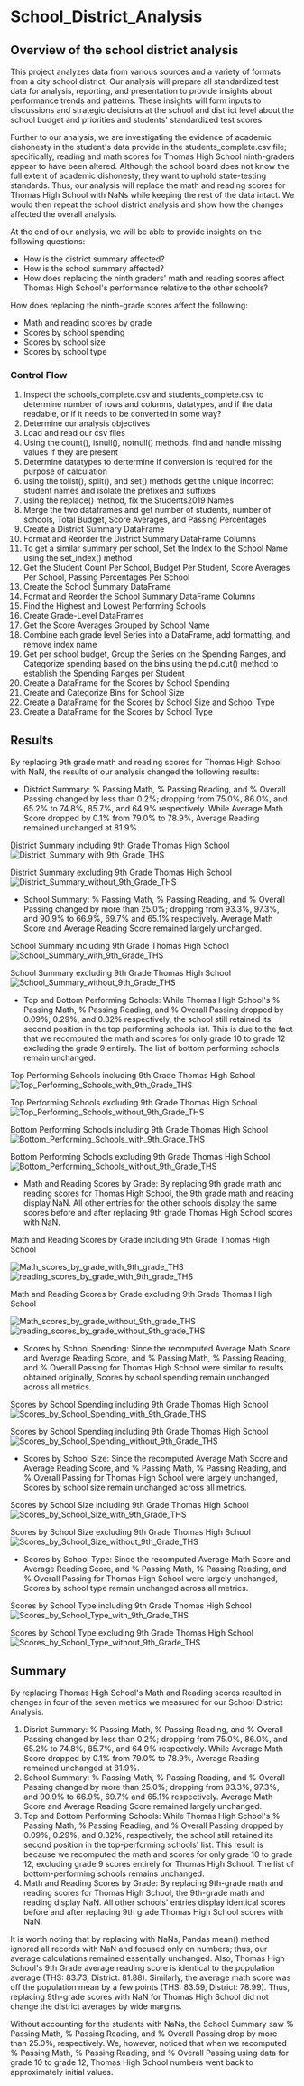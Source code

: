 # School_District_Analysis
## Overview of the school district analysis
This project analyzes data from various sources and a variety of formats from a city school district. Our analysis will prepare all standardized test data for analysis, reporting, and presentation to provide insights about performance trends and patterns. These insights will form inputs to discussions and strategic decisions at the school and district level about the school budget and priorities and students' standardized test scores.

Further to our analysis, we are investigating the evidence of academic dishonesty in the student's data provide in the students_complete.csv file; specifically, reading and math scores for Thomas High School ninth-graders appear to have been altered. Although the school board does not know the full extent of academic dishonesty, they want to uphold state-testing standards. Thus, our analysis will replace the math and reading scores for Thomas High School with NaNs while keeping the rest of the data intact. We would then repeat the school district analysis and show how the changes affected the overall analysis.

At the end of our analysis, we will be able to provide insights on the following questions:
  - How is the district summary affected?
  - How is the school summary affected?
  - How does replacing the ninth graders' math and reading scores affect Thomas High School's performance relative to the other schools?

How does replacing the ninth-grade scores affect the following:
  - Math and reading scores by grade
  - Scores by school spending
  - Scores by school size
  - Scores by school type
### Control Flow
1. Inspect the schools_complete.csv and students_complete.csv to determine number of rows and columns, datatypes, and if the data readable, or if it needs to be converted in some way?
2. Determine our analysis objectives
3. Load and read our csv files
4. Using the count(), isnull(), notnull() methods, find and handle missing values if they are present
5. Determine datatypes to dertermine if conversion is required for the purpose of calculation
6. using the tolist(), split(), and set() methods get the unique incorrect student names and isolate the prefixes and suffixes
7. using the replace() method, fix the Students2019 Names
8. Merge the two dataframes and get number of students, number of schools, Total Budget, Score Averages, and Passing Percentages
9. Create a District Summary DataFrame
10. Format and Reorder the District Summary DataFrame Columns
11. To get a similar summary per school, Set the Index to the School Name using the set_index() method
12. Get the Student Count Per School, Budget Per Student, Score Averages Per School, Passing Percentages Per School
13. Create the School Summary DataFrame
14. Format and Reorder the School Summary DataFrame Columns
15. Find the Highest and Lowest Performing Schools
16. Create Grade-Level DataFrames
17. Get the Score Averages Grouped by School Name
18. Combine each grade level Series into a DataFrame, add formatting, and remove index name
19. Get per school budget, Group the Series on the Spending Ranges, and Categorize spending based on the bins using the pd.cut() method to establish the Spending Ranges per Student
20. Create a DataFrame for the Scores by School Spending
21. Create and Categorize Bins for School Size
22. Create a DataFrame for the Scores by School Size and School Type
23. Create a DataFrame for the Scores by School Type

## Results

By replacing 9th grade math and reading scores for Thomas High School with NaN, the results of our analysis changed the following results:

- District Summary: % Passing Math, % Passing Reading, and % Overall Passing changed by less than 0.2%; dropping from 75.0%, 86.0%, and 65.2% to 74.8%, 85.7%, and 64.9% respectively. While Average Math Score dropped by 0.1% from 79.0% to 78.9%, Average Reading remained unchanged at 81.9%.

District Summary including 9th Grade Thomas High School
![District_Summary_with_9th_Grade_THS](https://user-images.githubusercontent.com/67847583/118376381-435b3880-b58d-11eb-97fb-79bd3447b21c.png)

District Summary excluding 9th Grade Thomas High School
![District_Summary_without_9th_Grade_THS](https://user-images.githubusercontent.com/67847583/118376389-46eebf80-b58d-11eb-8bb7-534871077132.png)

- School Summary: % Passing Math, % Passing Reading, and % Overall Passing changed by more than 25.0%; dropping from 93.3%, 97.3%, and 90.9% to 66.9%, 69.7% and 65.1% respectively. Average Math Score and Average Reading Score remained largely unchanged.

School Summary including 9th Grade Thomas High School
![School_Summary_with_9th_Grade_THS](https://user-images.githubusercontent.com/67847583/118376717-5838cb80-b58f-11eb-9186-75b75c3047f1.png)

School Summary excluding 9th Grade Thomas High School
![School_Summary_without_9th_Grade_THS](https://user-images.githubusercontent.com/67847583/118376719-5b33bc00-b58f-11eb-81ab-1408307a0b3f.png)

- Top and Bottom Performing Schools: While Thomas High School's % Passing Math, % Passing Reading, and % Overall Passing dropped by 0.09%, 0.29%, and 0.32% respectively, the school still retained its second position in the top performing schools list. This is due to the fact that we recomputed the math and scores for only grade 10 to grade 12 excluding the grade 9 entirely. The list of bottom performing schools remain unchanged.

Top Performing Schools including 9th Grade Thomas High School
![Top_Performing_Schools_with_9th_Grade_THS](https://user-images.githubusercontent.com/67847583/118379364-76a6c300-b59f-11eb-9365-53f748bf130c.png)

Top Performing Schools excluding 9th Grade Thomas High School
![Top_Performing_Schools_without_9th_Grade_THS](https://user-images.githubusercontent.com/67847583/118379368-7c9ca400-b59f-11eb-8cb7-8b5f0a3aed41.png)

Bottom Performing Schools including 9th Grade Thomas High School
![Bottom_Performing_Schools_with_9th_Grade_THS](https://user-images.githubusercontent.com/67847583/118379374-86bea280-b59f-11eb-98ba-dd3ccb955749.png)

Bottom Performing Schools excluding 9th Grade Thomas High School
![Bottom_Performing_Schools_without_9th_Grade_THS](https://user-images.githubusercontent.com/67847583/118379379-8d4d1a00-b59f-11eb-9941-8e923ade8fdf.png)

- Math and Reading Scores by Grade: By replacing 9th grade math and reading scores for Thomas High School, the 9th grade math and reading display NaN. All other entries for the other schools display the same scores before and after replacing 9th grade Thomas High School scores with NaN.

Math and Reading Scores by Grade including 9th Grade Thomas High School

![Math_scores_by_grade_with_9th_grade_THS](https://user-images.githubusercontent.com/67847583/118379610-321c2700-b5a1-11eb-881b-525a88604d2d.png)
![reading_scores_by_grade_with_9th_grade_THS](https://user-images.githubusercontent.com/67847583/118379616-39dbcb80-b5a1-11eb-99da-85b4c58a8669.png)

Math and Reading Scores by Grade excluding 9th Grade Thomas High School

![Math_scores_by_grade_without_9th_grade_THS](https://user-images.githubusercontent.com/67847583/118379639-5972f400-b5a1-11eb-9f22-09782623703a.png)
![reading_scores_by_grade_without_9th_grade_THS](https://user-images.githubusercontent.com/67847583/118379642-5bd54e00-b5a1-11eb-85c6-0ba841018946.png)

- Scores by School Spending: Since the recomputed Average Math Score and Average Reading Score, and % Passing Math, % Passing Reading, and % Overall Passing for Thomas High School were similar to results obtained originally, Scores by school spending remain unchanged across all metrics.

Scores by School Spending including 9th Grade Thomas High School
![Scores_by_School_Spending_with_9th_Grade_THS](https://user-images.githubusercontent.com/67847583/118381160-a957b800-b5ad-11eb-8336-e8f36fc537d9.png)

Scores by School Spending including 9th Grade Thomas High School
![Scores_by_School_Spending_without_9th_Grade_THS](https://user-images.githubusercontent.com/67847583/118381161-afe62f80-b5ad-11eb-938e-044792d6d63e.png)

- Scores by School Size: Since the recomputed Average Math Score and Average Reading Score, and % Passing Math, % Passing Reading, and % Overall Passing for Thomas High School were largely unchanged, Scores by school size remain unchanged across all metrics.

Scores by School Size including 9th Grade Thomas High School
![Scores_by_School_Size_with_9th_Grade_THS](https://user-images.githubusercontent.com/67847583/118381405-33a11b80-b5b0-11eb-881a-d51b43abc08b.png)

Scores by School Size excluding 9th Grade Thomas High School
![Scores_by_School_Size_without_9th_Grade_THS](https://user-images.githubusercontent.com/67847583/118381409-37cd3900-b5b0-11eb-8dd0-3667c15b16b4.png)

- Scores by School Type: Since the recomputed Average Math Score and Average Reading Score, and % Passing Math, % Passing Reading, and % Overall Passing for Thomas High School were largely unchanged, Scores by school type remain unchanged across all metrics.

Scores by School Type including 9th Grade Thomas High School
![Scores_by_School_Type_with_9th_Grade_THS](https://user-images.githubusercontent.com/67847583/118381467-cb066e80-b5b0-11eb-92cf-150876b356cb.png)

Scores by School Type excluding 9th Grade Thomas High School
![Scores_by_School_Type_without_9th_Grade_THS](https://user-images.githubusercontent.com/67847583/118381468-cd68c880-b5b0-11eb-9450-9e83a3202190.png)


## Summary
By replacing Thomas High School's Math and Reading scores resulted in changes in four of the seven metrics we measured for our School District Analysis.
1. Disrict Summary: % Passing Math, % Passing Reading, and % Overall Passing changed by less than 0.2%; dropping from 75.0%, 86.0%, and 65.2% to 74.8%, 85.7%, and 64.9% respectively. While Average Math Score dropped by 0.1% from 79.0% to 78.9%, Average Reading remained unchanged at 81.9%.
2. School Summary: % Passing Math, % Passing Reading, and % Overall Passing changed by more than 25.0%; dropping from 93.3%, 97.3%, and 90.9% to 66.9%, 69.7% and 65.1% respectively. Average Math Score and Average Reading Score remained largely unchanged.
3. Top and Bottom Performing Schools: While Thomas High School's % Passing Math, % Passing Reading, and % Overall Passing dropped by 0.09%, 0.29%, and 0.32%, respectively, the school still retained its second position in the top-performing schools' list. This result is because we recomputed the math and scores for only grade 10 to grade 12, excluding grade 9 scores entirely for Thomas High School. The list of bottom-performing schools remains unchanged.
4. Math and Reading Scores by Grade: By replacing 9th-grade math and reading scores for Thomas High School, the 9th-grade math and reading display NaN. All other schools' entries display identical scores before and after replacing 9th grade Thomas High School scores with NaN.

It is worth noting that by replacing with NaNs, Pandas mean() method ignored all records with NaN and focused only on numbers; thus, our average calculations remained essentially unchanged. Also, Thomas High School's 9th Grade average reading score is identical to the population average (THS: 83.73, District: 81.88). Similarly, the average math score was off the population mean by a few points (THS: 83.59, District: 78.99). Thus, replacing 9th-grade scores with NaN for Thomas High School did not change the district averages by wide margins.

Without accounting for the students with NaNs, the School Summary saw % Passing Math, % Passing Reading, and % Overall Passing drop by more than 25.0%, respectively. We, however, noticed that when we recomputed % Passing Math, % Passing Reading, and % Overall Passing using data for grade 10 to grade 12, Thomas High School numbers went back to approximately initial values.
